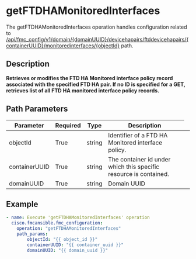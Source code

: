 # getFTDHAMonitoredInterfaces

The getFTDHAMonitoredInterfaces operation handles configuration related to [/api/fmc_config/v1/domain/{domainUUID}/devicehapairs/ftddevicehapairs/{containerUUID}/monitoredinterfaces/{objectId}](/paths//api/fmc_config/v1/domain/{domain_uuid}/devicehapairs/ftddevicehapairs/{container_uuid}/monitoredinterfaces/{object_id}.md) path.&nbsp;
## Description
**Retrieves or modifies the FTD HA Monitored interface policy record associated with the specified FTD HA pair. If no ID is specified for a GET, retrieves list of all FTD HA monitored interface policy records.**

## Path Parameters
| Parameter | Required | Type | Description |
| --------- | -------- | ---- | ----------- |
| objectId | True | string <td colspan=3> Identifier of a FTD HA Monitored interface policy. |
| containerUUID | True | string <td colspan=3> The container id under which this specific resource is contained. |
| domainUUID | True | string <td colspan=3> Domain UUID |

## Example
```yaml
- name: Execute 'getFTDHAMonitoredInterfaces' operation
  cisco.fmcansible.fmc_configuration:
    operation: "getFTDHAMonitoredInterfaces"
    path_params:
        objectId: "{{ object_id }}"
        containerUUID: "{{ container_uuid }}"
        domainUUID: "{{ domain_uuid }}"

```